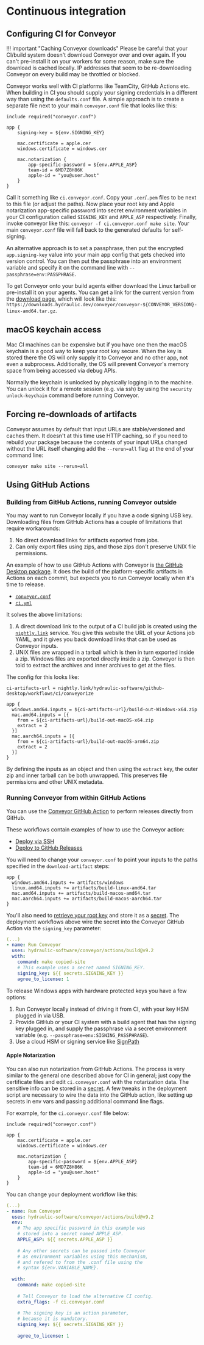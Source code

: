 # Continuous integration

## Configuring CI for Conveyor

!!! important "Caching Conveyor downloads"
    Please be careful that your CI/build system doesn't download Conveyor over and over again. If you can't pre-install it on your workers for some reason, make sure the download is cached locally. IP addresses that seem to be re-downloading Conveyor on every build may be throttled or blocked.

Conveyor works well with CI platforms like TeamCity, GitHub Actions etc. When building in CI you should supply your signing credentials in a different way than using the `defaults.conf` file. A simple approach is to create a separate file next to your main `conveyor.conf` file that looks like this:

```
include required("conveyor.conf")

app {
    signing-key = ${env.SIGNING_KEY}

    mac.certificate = apple.cer
    windows.certificate = windows.cer
    
    mac.notarization {
        app-specific-password = ${env.APPLE_ASP}
        team-id = 6MD7Z8H86K
        apple-id = "you@user.host"
    }
}
```

Call it something like `ci.conveyor.conf`. Copy your `.cer`/`.pem` files to be next to this file (or adjust the paths). Now place your root key and Apple notarization app-specific password into secret environment variables in your CI configuration called `SIGNING_KEY` and `APPLE_ASP` respectively. Finally, invoke conveyor like this: `conveyor -f ci.conveyor.conf make site`. Your main `conveyor.conf` file will fall back to the generated defaults for self-signing.  

An alternative approach is to set a passphrase, then put the encrypted `app.signing-key` value into your main app config that gets checked into version control. You can then put the passphrase into an environment variable and specify it on the command line with `--passphrase=env:PASSPHRASE`.

To get Conveyor onto your build agents either download the Linux tarball or pre-install it on your agents. You can get a link for the current version from the [download page](https://downloads.hydraulic.dev/conveyor/download.html), which will look like this: `https://downloads.hydraulic.dev/conveyor/conveyor-${CONVEYOR_VERSION}-linux-amd64.tar.gz`.

## macOS keychain access

Mac CI machines can be expensive but if you have one then the macOS keychain is a good way to keep your root key secure. When the key is stored there the OS will only supply it to Conveyor and no other app, not even a subprocess. Additionally, the OS will prevent Conveyor's memory space from being accessed via debug APIs.

Normally the keychain is unlocked by physically logging in to the machine. You can unlock it for a remote session (e.g. via ssh) by using the `security unlock-keychain` command before running Conveyor.

## Forcing re-downloads of artifacts

Conveyor assumes by default that input URLs are stable/versioned and caches them. It doesn't at this time use HTTP caching, so if you need to rebuild your package because the contents of your input URLs changed without the URL itself changing add the `--rerun=all` flag at the end of your command line:

```
conveyor make site --rerun=all
```

## Using GitHub Actions

### Building from GitHub Actions, running Conveyor outside

You may want to run Conveyor locally if you have a code signing USB key. Downloading files from GitHub Actions has a couple of limitations that require workarounds:

1. No direct download links for artifacts exported from jobs.
2. Can only export files using zips, and those zips don't preserve UNIX file permissions.

An example of how to use GitHub Actions with Conveyor is [the GitHub Desktop package](https://github.com/hydraulic-software/github-desktop/). It does the build of the platform-specific artifacts in Actions on each commit, but expects you to run Conveyor locally when it's time to release.

* [`conveyor.conf`](https://github.com/hydraulic-software/github-desktop/blob/conveyorize/conveyor.conf)
* [`ci.yml`](https://github.com/hydraulic-software/github-desktop/blob/conveyorize/.github/workflows/ci.yml)

It solves the above limitations:

1. A direct download link to the output of a CI build job is created using the [`nightly.link`](https://www.nightly.link) service. You give this website the URL of your Actions job YAML, and it gives you back download links that can be used as Conveyor inputs. 
2. UNIX files are wrapped in a tarball which is then in turn exported inside a zip. Windows files are exported directly inside a zip. Conveyor is then told to extract the archives and inner archives to get at the files.

The config for this looks like:

```
ci-artifacts-url = nightly.link/hydraulic-software/github-desktop/workflows/ci/conveyorize

app {
  windows.amd64.inputs = ${ci-artifacts-url}/build-out-Windows-x64.zip
  mac.amd64.inputs = [{
    from = ${ci-artifacts-url}/build-out-macOS-x64.zip
    extract = 2
  }]
  mac.aarch64.inputs = [{
    from = ${ci-artifacts-url}/build-out-macOS-arm64.zip
    extract = 2
  }]
}
```

By defining the inputs as an object and then using the `extract` key, the outer zip and inner tarball can be both unwrapped. This preserves file permissions and other UNIX metadata.

### Running Conveyor from within GitHub Actions

You can use the [Conveyor GitHub Action](https://github.com/hydraulic-software/conveyor/tree/master/actions/build) to perform releases directly from GitHub.

These workflows contain examples of how to use the Conveyor action:

* [Deploy via SSH](https://github.com/hydraulic-software/flutter-demo/tree/master/.github/workflows/deploy-to-ssh.yml)
* [Deploy to GitHub Releases](https://github.com/hydraulic-software/flutter-demo/tree/master/.github/workflows/deploy-to-gh.yml)

You will need to change your `conveyor.conf` to point your inputs to the
paths specified in the `download-artifact` steps:

```hocon
app {
  windows.amd64.inputs += artifacts/windows
  linux.amd64.inputs += artifacts/build-linux-amd64.tar
  mac.amd64.inputs += artifacts/build-macos-amd64.tar
  mac.aarch64.inputs += artifacts/build-macos-aarch64.tar  
}
```

You'll also need to [retrieve your root key](configs/keys-and-certificates.md#exporting-your-root-key) and store it as a [secret](https://docs.github.com/en/actions/security-guides/encrypted-secrets).
The deployment workflows above wire the secret into the Conveyor GitHub Action via the `signing_key` parameter:

```yaml
(...)
- name: Run Conveyor     
  uses: hydraulic-software/conveyor/actions/build@v9.2
  with:
    command: make copied-site
    # This example uses a secret named SIGNING_KEY.
    signing_key: ${{ secrets.SIGNING_KEY }}
    agree_to_license: 1
```


To release Windows apps with hardware protected keys you have a few options:

1. Run Conveyor locally instead of driving it from CI, with your key HSM plugged in via USB.
2. Provide GitHub or your CI system with a build agent that has the signing key plugged in, and supply the passphrase via a secret environment variable (e.g. `--passphrase=env:SIGNING_PASSPHRASE`).
3. Use a cloud HSM or signing service like [SignPath](https://about.signpath.io/)

#### Apple Notarization

You can also run notarization from GitHub Actions. The process is very similar to the general one described above for CI in general; just copy the certificate files and edit `ci.conveyor.conf` with the notarization data.
The sensitive info can be stored in a [secret](https://docs.github.com/en/actions/security-guides/encrypted-secrets).
A few tweaks in the deployment script are necessary to wire the data into the GitHub action, like setting up secrets in env vars and passing additional command line flags.

For example, for the `ci.conveyor.conf` file below:


```hocon
include required("conveyor.conf")

app {
    mac.certificate = apple.cer
    windows.certificate = windows.cer
    
    mac.notarization {
        app-specific-password = ${env.APPLE_ASP}
        team-id = 6MD7Z8H86K
        apple-id = "you@user.host"
    }
}
```

You can change your deployment workflow like this:

```yaml
(...)
- name: Run Conveyor     
  uses: hydraulic-software/conveyor/actions/build@v9.2
  env:
    # The app specific password in this example was  
    # stored into a secret named APPLE_ASP.
    APPLE_ASP: ${{ secrets.APPLE_ASP }}
    
    # Any other secrets can be passed into Conveyor 
    # as environment variables using this mechanism,
    # and refered to from the .conf file using the 
    # syntax ${env.VARIABLE_NAME}.
    
  with:
    command: make copied-site
    
    # Tell Conveyor to load the alternative CI config.
    extra_flags: -f ci.conveyor.conf
    
    # The signing key is an action parameter,
    # because it is mandatory.
    signing_key: ${{ secrets.SIGNING_KEY }}
    
    agree_to_license: 1
```
